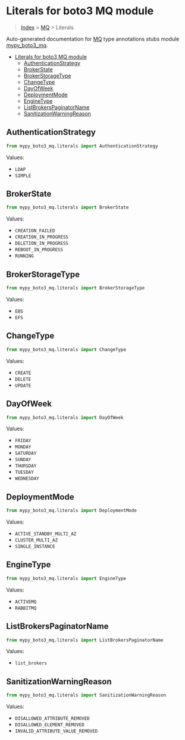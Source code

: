 # Literals for boto3 MQ module

> [Index](../index.md) > [MQ](./index.md) > Literals

Auto-generated documentation for [MQ](https://boto3.amazonaws.com/v1/documentation/api/latest/reference/services/mq.html#MQ)
type annotations stubs module [mypy_boto3_mq](https://pypi.org/project/mypy-boto3-mq/).

- [Literals for boto3 MQ module](#literals-for-boto3-mq-module)
  - [AuthenticationStrategy](#authenticationstrategy)
  - [BrokerState](#brokerstate)
  - [BrokerStorageType](#brokerstoragetype)
  - [ChangeType](#changetype)
  - [DayOfWeek](#dayofweek)
  - [DeploymentMode](#deploymentmode)
  - [EngineType](#enginetype)
  - [ListBrokersPaginatorName](#listbrokerspaginatorname)
  - [SanitizationWarningReason](#sanitizationwarningreason)

## AuthenticationStrategy

```python
from mypy_boto3_mq.literals import AuthenticationStrategy
```

Values:

- `LDAP`
- `SIMPLE`

## BrokerState

```python
from mypy_boto3_mq.literals import BrokerState
```

Values:

- `CREATION_FAILED`
- `CREATION_IN_PROGRESS`
- `DELETION_IN_PROGRESS`
- `REBOOT_IN_PROGRESS`
- `RUNNING`

## BrokerStorageType

```python
from mypy_boto3_mq.literals import BrokerStorageType
```

Values:

- `EBS`
- `EFS`

## ChangeType

```python
from mypy_boto3_mq.literals import ChangeType
```

Values:

- `CREATE`
- `DELETE`
- `UPDATE`

## DayOfWeek

```python
from mypy_boto3_mq.literals import DayOfWeek
```

Values:

- `FRIDAY`
- `MONDAY`
- `SATURDAY`
- `SUNDAY`
- `THURSDAY`
- `TUESDAY`
- `WEDNESDAY`

## DeploymentMode

```python
from mypy_boto3_mq.literals import DeploymentMode
```

Values:

- `ACTIVE_STANDBY_MULTI_AZ`
- `CLUSTER_MULTI_AZ`
- `SINGLE_INSTANCE`

## EngineType

```python
from mypy_boto3_mq.literals import EngineType
```

Values:

- `ACTIVEMQ`
- `RABBITMQ`

## ListBrokersPaginatorName

```python
from mypy_boto3_mq.literals import ListBrokersPaginatorName
```

Values:

- `list_brokers`

## SanitizationWarningReason

```python
from mypy_boto3_mq.literals import SanitizationWarningReason
```

Values:

- `DISALLOWED_ATTRIBUTE_REMOVED`
- `DISALLOWED_ELEMENT_REMOVED`
- `INVALID_ATTRIBUTE_VALUE_REMOVED`
